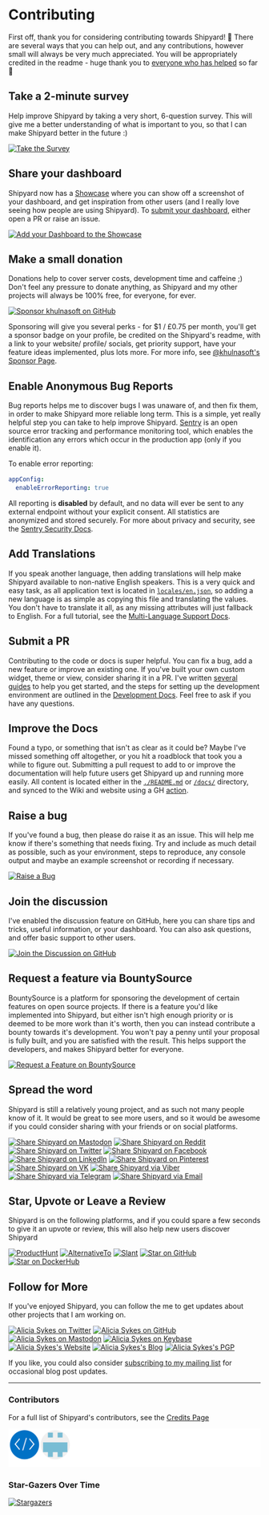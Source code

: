 # Contributing

First off, thank you for considering contributing towards Shipyard! 🙌
There are several ways that you can help out, and any contributions, however small will always be very much appreciated.
You will be appropriately credited in the readme - huge thank you to [everyone who has helped](/docs/credits) so far 💞

## Take a 2-minute survey

Help improve Shipyard by taking a very short, 6-question survey. This will give me a better understanding of what is important to you, so that I can make Shipyard better in the future :)

[![Take the Survey](https://img.shields.io/badge/Take_the-Survey-%231a86fd?style=for-the-badge&logo=buddy)](https://survey.typeform.com/to/gl0L68ou)

## Share your dashboard

Shipyard now has a [Showcase](https://github.com/khulnasoft/shipyard/blob/master/docs/showcase.md#shipyard-showcase-) where you can show off a screenshot of your dashboard, and get inspiration from other users (and I really love seeing how people are using Shipyard). To [submit your dashboard](https://github.com/khulnasoft/shipyard/blob/master/docs/showcase.md#submitting-your-dashboard), either open a PR or raise an issue.

[![Add your Dashboard to the Showcase](https://img.shields.io/badge/Add_your_Dashboard-Showcase-%238616ee?style=for-the-badge&logo=feathub&logoColor=8616ee)](https://github.com/khulnasoft/shipyard/issues/new?assignees=&labels=%F0%9F%92%AF+Showcase&template=showcase-addition.yml&title=%5BSHOWCASE%5D+%3Ctitle%3E)

## Make a small donation

Donations help to cover server costs, development time and caffeine ;)
Don't feel any pressure to donate anything, as Shipyard and my other projects will always be 100% free, for everyone, for ever.

[![Sponsor khulnasoft on GitHub](https://img.shields.io/badge/Sponsor_on_GitHub-khulnasoft-%23ff4dda?style=for-the-badge&logo=githubsponsors&logoColor=ff4dda)](https://github.com/sponsors/khulnasoft)

Sponsoring will give you several perks - for $1 / £0.75 per month, you'll get a sponsor badge on your profile, be credited on the Shipyard's readme, with a link to your website/ profile/ socials, get priority support,  have your feature ideas implemented, plus lots more. For more info, see [@khulnasoft's Sponsor Page](https://github.com/sponsors/khulnasoft).



## Enable Anonymous Bug Reports

Bug reports helps me to discover bugs I was unaware of, and then fix them, in order to make Shipyard more reliable long term. This is a simple, yet really helpful step you can take to help improve Shipyard. [Sentry](https://github.com/getsentry/sentry) is an open source error tracking and performance monitoring tool, which enables the identification any errors which occur in the production app (only if you enable it).

To enable error reporting:

```yaml
appConfig:
  enableErrorReporting: true
```

All reporting is **disabled** by default, and no data will ever be sent to any external endpoint without your explicit consent. All statistics are anonymized and stored securely. For more about privacy and security, see the [Sentry Security Docs](https://sentry.io/security/).

## Add Translations

If you speak another language, then adding translations will help make Shipyard available to non-native English speakers. This is a very quick and easy task, as all application text is located in [`locales/en.json`](https://github.com/khulnasoft/shipyard/blob/master/src/assets/locales/en.json), so adding a new language is as simple as copying this file and translating the values. You don't have to translate it all, as any missing attributes will just fallback to English. For a full tutorial, see the [Multi-Language Support Docs](https://github.com/khulnasoft/shipyard/blob/master/docs/multi-language-support.md).

## Submit a PR

Contributing to the code or docs is super helpful. You can fix a bug, add a new feature or improve an existing one. If you've built your own custom widget, theme or view, consider sharing it in a PR. I've written [several guides](/docs/development-guides) to help you get started, and the steps for setting up the development environment are outlined in the [Development Docs](/docs/developing). Feel free to ask if you have any questions.

## Improve the Docs

Found a typo, or something that isn't as clear as it could be? Maybe I've missed something off altogether, or you hit a roadblock that took you a while to figure out. Submitting a pull request to add to or improve the documentation will help future users get Shipyard up and running more easily.
All content is located either in the [`./README.md`](/README) or [`/docs/`](/docs) directory, and synced to the Wiki and website using a GH [action](/actions/workflows/wiki-sync.yml).

## Raise a bug

If you've found a bug, then please do raise it as an issue. This will help me know if there's something that needs fixing. Try and include as much detail as possible, such as your environment, steps to reproduce, any console output and maybe an example screenshot or recording if necessary.

[![Raise a Bug](https://img.shields.io/badge/Raise_a-Bug-%23dc2d76?style=for-the-badge&logo=dependabot)](https://github.com/khulnasoft/shipyard/issues/new?assignees=khulnasoft&labels=%F0%9F%90%9B+Bug&template=bug.yml&title=%5BBUG%5D+%3Ctitle%3E)

## Join the discussion

I've enabled the discussion feature on GitHub, here you can share tips and tricks, useful information, or your dashboard. You can also ask questions, and offer basic support to other users.

[![Join the Discussion on GitHub](https://img.shields.io/badge/Join_the-Discussion-%23ffd000?style=for-the-badge&logo=livechat)](https://github.com/khulnasoft/shipyard/discussions)

## Request a feature via BountySource

BountySource is a platform for sponsoring the development of certain features on open source projects. If there is a feature you'd like implemented into Shipyard, but either isn't high enough priority or is deemed to be more work than it's worth, then you can instead contribute a bounty towards it's development. You won't pay a penny until your proposal is fully built, and you are satisfied with the result. This helps support the developers, and makes Shipyard better for everyone.

[![Request a Feature on BountySource](https://img.shields.io/badge/BountySource-Shipyard-%23F67909?style=for-the-badge&logo=openbugbounty)](https://www.bountysource.com/teams/shipyard)

## Spread the word

Shipyard is still a relatively young project, and as such not many people know of it. It would be great to see more users, and so it would be awesome if you could consider sharing with your friends or on social platforms.

[![Share Shipyard on Mastodon](https://img.shields.io/badge/Share-Mastodon-%232b90d9?style=flat-square&logo=mastodon)](https://mastodon.social/?text=Check%20out%20Shipyard%2C%20the%20privacy-friendly%2C%20self-hosted%20startpage%20for%20organizing%20your%20life%3A%20https%3A%2F%2Fgithub.com%2Fkhulnasoft%2Fshipyard%20-%20By%20%40khulnasoft%40mastodon.social)
[![Share Shipyard on Reddit](https://img.shields.io/badge/Share-Reddit-%23FF5700?style=flat-square&logo=reddit)](http://www.reddit.com/submit?url=https://github.com/khulnasoft/shipyard&title=Shipyard%20-%20The%20self-hosted%20dashboard%20for%20your%20homelab%20%F0%9F%9A%80)
[![Share Shipyard on Twitter](https://img.shields.io/badge/Share-Twitter-%231DA1F2?style=flat-square&logo=twitter)](https://twitter.com/intent/tweet?url=https://github.com/khulnasoft/shipyard&text=Check%20out%20Shipyard%20by%20@Lissy_Sykes,%20the%20self-hosted%20dashboard%20for%20your%20homelab%20%F0%9F%9A%80)
[![Share Shipyard on Facebook](https://img.shields.io/badge/Share-Facebook-%234267B2?style=flat-square&logo=facebook)](https://www.facebook.com/sharer/sharer.php?u=https://github.com/khulnasoft/shipyard)
[![Share Shipyard on LinkedIn](https://img.shields.io/badge/Share-LinkedIn-%230077b5?style=flat-square&logo=linkedin)](https://www.linkedin.com/shareArticle?mini=true&url=https://github.com/khulnasoft/shipyard)
[![Share Shipyard on Pinterest](https://img.shields.io/badge/Share-Pinterest-%23E60023?style=flat-square&logo=pinterest)](https://pinterest.com/pin/create/button/?url=https://github.com/khulnasoft/shipyard&media=https://raw.githubusercontent.com/khulnasoft/shipyard/master/docs/showcase/1-home-lab-material.png&description=Check%20out%20Shipyard,%20the%20self-hosted%20dashboard%20for%20your%20homelab%20%F0%9F%9A%80)
[![Share Shipyard on VK](https://img.shields.io/badge/Share-VK-%234C75A3?style=flat-square&logo=vk)](https://vk.com/share.php?url=https%3A%2F%2Fgithub.com%2Fkhulnasoft%2Fshipyard%2F&title=Check%20out%20Shipyard%20-%20The%20Self-Hosted%20Dashboard%20for%20your%20Homelab%20%F0%9F%9A%80)
[![Share Shipyard via Viber](https://img.shields.io/badge/Share-Viber-%238176d6?style=flat-square&logo=viber)](viber://forward?text=https%3A%2F%2Fgithub.com%2Fkhulnasoft%2Fshipyard%0ACheck%20out%20Shipyard%2C%20the%20self-hosted%20dashboard%20for%20your%20homelab%20%F0%9F%9A%80)
[![Share Shipyard via Telegram](https://img.shields.io/badge/Share-Telegram-%230088cc?style=flat-square&logo=telegram)](https://t.me/share/url?url=https%3A%2F%2Fgithub.com%2Fkhulnasoft%2Fshipyard&text=Check%20out%20Shipyard%2C%20the%20self-hosted%20dashboard%20for%20your%20homelab%20%F0%9F%9A%80)
[![Share Shipyard via Email](https://img.shields.io/badge/Share-Email-%238A90C7?style=flat-square&logo=protonmail)](mailto:info@example.com?&subject=Check%20out%20Shipyard%20-%20The%20self-hosted%20dashboard%20for%20your%20homelab%20%F0%9F%9A%80&cc=&bcc=&body=https://github.com/khulnasoft/shipyard)

## Star, Upvote or Leave a Review

Shipyard is on the following platforms, and if you could spare a few seconds to give it an upvote or review, this will also help new users discover Shipyard

[![ProductHunt](https://img.shields.io/badge/Review-ProductHunt-%23b74424?style=flat-square&logo=producthunt)](https://www.producthunt.com/posts/shipyard)
[![AlternativeTo](https://img.shields.io/badge/Review-AlternativeTo-%235581a6?style=flat-square&logo=abletonlive)](https://alternativeto.net/software/shipyard/about/)
[![Slant](https://img.shields.io/badge/Review-Slant-%2346a1df?style=flat-square&logo=capacitor)](https://www.slant.co/improve/topics/27783/viewpoints/1/~self-hosted-homelab-startpage~shipyard)
[![Star on GitHub](https://img.shields.io/github/stars/khulnasoft/Shipyard?color=ba96d6&label=Star%20-%20GitHub&logo=github&style=flat-square)](https://github.com/khulnasoft/shipyard/stargazers)
[![Star on DockerHub](https://img.shields.io/docker/stars/khulnasoft/shipyard?color=4cb6e0&label=Star%20-%20Docker&logo=docker&style=flat-square)](https://hub.docker.com/r/khulnasoft/shipyard)

## Follow for More

If you've enjoyed Shipyard, you can follow the me to get updates about other projects that I am working on.

[![Alicia Sykes on Twitter](https://img.shields.io/twitter/follow/Lissy_Sykes?style=social&logo=twitter)](https://twitter.com/Lissy_Sykes)
[![Alicia Sykes on GitHub](https://img.shields.io/github/followers/khulnasoft?label=khulnasoft&style=social)](https://github.com/khulnasoft)
[![Alicia Sykes on Mastodon](https://img.shields.io/mastodon/follow/1032965?domain=https%3A%2F%2Fmastodon.social)](https://mastodon.social/web/accounts/1032965)
[![Alicia Sykes on Keybase](https://img.shields.io/badge/aliciasykes--lightgrey?style=social&logo=Keybase)](https://keybase.io/aliciasykes)
[![Alicia Sykes's Website](https://img.shields.io/badge/aliciasykes.com--lightgrey?style=social&logo=Tencent%20QQ)](https://aliciasykes.com)
[![Alicia Sykes's Blog](https://img.shields.io/badge/Blog--lightgrey?style=social&logo=micro.blog)](https://notes.aliciasykes.com/)
[![Alicia Sykes's PGP](https://img.shields.io/badge/PGP--lightgrey?style=social&logo=Let%E2%80%99s%20Encrypt)](https://keybase.io/aliciasykes/pgp_keys.asc)

If you like, you could also consider [subscribing to my mailing list](https://notes.aliciasykes.com/subscribe) for occasional blog post updates.

---

### Contributors

For a full list of Shipyard's contributors, see the [Credits Page](/docs/credits)

[![Auto-generated contributors](https://raw.githubusercontent.com/khulnasoft/shipyard/master/docs/assets/CONTRIBUTORS.svg)](https://github.com/khulnasoft/shipyard/blob/master/docs/credits.md)

### Star-Gazers Over Time

[![Stargazers](https://starchart.cc/khulnasoft/shipyard.svg)](https://seladb.github.io/StarTrack-js/#/preload?r=khulnasoft,shipyard)

